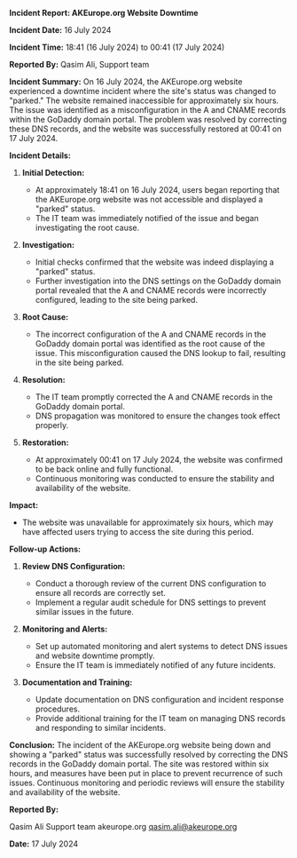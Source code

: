 **Incident Report: AKEurope.org Website Downtime**

**Incident Date:** 16 July 2024

**Incident Time:** 18:41 (16 July 2024) to 00:41 (17 July 2024)

**Reported By:** Qasim Ali, Support team

**Incident Summary:**
On 16 July 2024, the AKEurope.org website experienced a downtime incident where the site's status was changed to "parked." The website remained inaccessible for approximately six hours. The issue was identified as a misconfiguration in the A and CNAME records within the GoDaddy domain portal. The problem was resolved by correcting these DNS records, and the website was successfully restored at 00:41 on 17 July 2024.

**Incident Details:**

1. **Initial Detection:**
   - At approximately 18:41 on 16 July 2024, users began reporting that the AKEurope.org website was not accessible and displayed a "parked" status.
   - The IT team was immediately notified of the issue and began investigating the root cause.

2. **Investigation:**
   - Initial checks confirmed that the website was indeed displaying a "parked" status.
   - Further investigation into the DNS settings on the GoDaddy domain portal revealed that the A and CNAME records were incorrectly configured, leading to the site being parked.

3. **Root Cause:**
   - The incorrect configuration of the A and CNAME records in the GoDaddy domain portal was identified as the root cause of the issue. This misconfiguration caused the DNS lookup to fail, resulting in the site being parked.

4. **Resolution:**
   - The IT team promptly corrected the A and CNAME records in the GoDaddy domain portal.
   - DNS propagation was monitored to ensure the changes took effect properly.

5. **Restoration:**
   - At approximately 00:41 on 17 July 2024, the website was confirmed to be back online and fully functional.
   - Continuous monitoring was conducted to ensure the stability and availability of the website.

**Impact:**
- The website was unavailable for approximately six hours, which may have affected users trying to access the site during this period.

**Follow-up Actions:**
1. **Review DNS Configuration:**
   - Conduct a thorough review of the current DNS configuration to ensure all records are correctly set.
   - Implement a regular audit schedule for DNS settings to prevent similar issues in the future.

2. **Monitoring and Alerts:**
   - Set up automated monitoring and alert systems to detect DNS issues and website downtime promptly.
   - Ensure the IT team is immediately notified of any future incidents.

3. **Documentation and Training:**
   - Update documentation on DNS configuration and incident response procedures.
   - Provide additional training for the IT team on managing DNS records and responding to similar incidents.

**Conclusion:**
The incident of the AKEurope.org website being down and showing a "parked" status was successfully resolved by correcting the DNS records in the GoDaddy domain portal. The site was restored within six hours, and measures have been put in place to prevent recurrence of such issues. Continuous monitoring and periodic reviews will ensure the stability and availability of the website.

**Reported By:**

Qasim Ali
Support team
akeurope.org
qasim.ali@akeurope.org

**Date:** 17 July 2024
